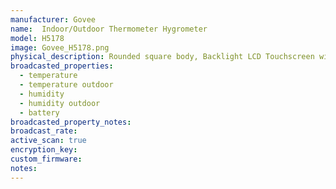 ```yaml
---
manufacturer: Govee
name:  Indoor/Outdoor Thermometer Hygrometer
model: H5178
image: Govee_H5178.png
physical_description: Rounded square body, Backlight LCD Touchscreen with additional rounded rectangular remote sensor for outdoor measurements.
broadcasted_properties:
  - temperature
  - temperature outdoor
  - humidity
  - humidity outdoor
  - battery
broadcasted_property_notes:
broadcast_rate:
active_scan: true
encryption_key:
custom_firmware:
notes:
---
```

